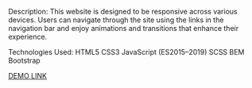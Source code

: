 Description: This website is designed to be responsive across various devices. Users can navigate through the site using the links in the navigation bar and enjoy animations and transitions that enhance their experience.

Technologies Used:
        HTML5
        CSS3
        JavaScript (ES2015–2019)
        SCSS
        BEM
        Bootstrap

  [DEMO LINK](https://stepanyukvova200.github.io/Interactive-Product-Showcase/)
